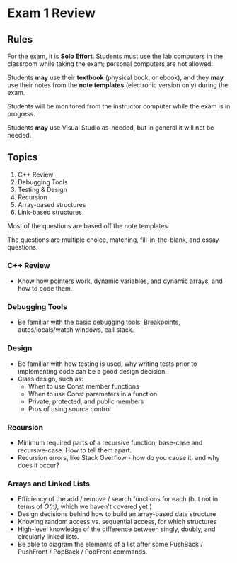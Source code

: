 # Exam 1 Review

## Rules

For the exam, it is **Solo Effort**. Students must use the lab computers
in the classroom while taking the exam; personal computers are not allowed.

Students **may** use their **textbook** (physical book, or ebook),
and they **may** use their notes from the **note templates** (electronic version only)
during the exam.

Students will be monitored from the instructor computer while the exam is in progress.

Students **may** use Visual Studio as-needed, but in general it will not be needed.

## Topics

1. C++ Review
1. Debugging Tools
1. Testing & Design
1. Recursion
1. Array-based structures
1. Link-based structures

Most of the questions are based off the note templates.

The questions are multiple choice, matching, fill-in-the-blank, and essay questions.

### C++ Review

* Know how pointers work, dynamic variables, and dynamic arrays, and how to code them.

### Debugging Tools

* Be familiar with the basic debugging tools: Breakpoints, autos/locals/watch windows, call stack.

### Design

* Be familiar with how testing is used, why writing tests prior to implementing code can be a good design decision.
* Class design, such as:
    * When to use Const member functions
    * When to use Const parameters in a function
    * Private, protected, and public members
    * Pros of using source control

### Recursion

* Minimum required parts of a recursive function; base-case and recursive-case. How to tell them apart.
* Recursion errors, like Stack Overflow - how do you cause it, and why does it occur?

### Arrays and Linked Lists

* Efficiency of the add / remove / search functions for each (but not in terms of *O(n)*, which we haven't covered yet.)
* Design decisions behind how to build an array-based data structure
* Knowing random access vs. sequential access, for which structures
* High-level knowledge of the difference between singly, doubly, and circularly linked lists.
* Be able to diagram the elements of a list after some PushBack / PushFront / PopBack / PopFront commands.

    
